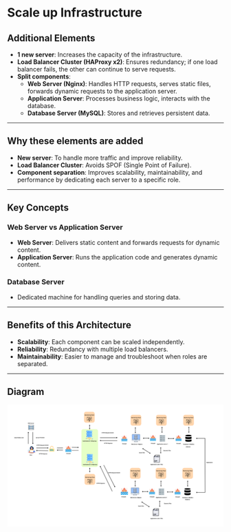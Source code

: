 # Scale up Infrastructure

## Additional Elements

- **1 new server**: Increases the capacity of the infrastructure.  
- **Load Balancer Cluster (HAProxy x2)**: Ensures redundancy; if one load balancer fails, the other can continue to serve requests.  
- **Split components**:  
  - **Web Server (Nginx)**: Handles HTTP requests, serves static files, forwards dynamic requests to the application server.  
  - **Application Server**: Processes business logic, interacts with the database.  
  - **Database Server (MySQL)**: Stores and retrieves persistent data.  

---

## Why these elements are added

- **New server**: To handle more traffic and improve reliability.  
- **Load Balancer Cluster**: Avoids SPOF (Single Point of Failure).  
- **Component separation**: Improves scalability, maintainability, and performance by dedicating each server to a specific role.  

---

## Key Concepts

### Web Server vs Application Server
- **Web Server**: Delivers static content and forwards requests for dynamic content.  
- **Application Server**: Runs the application code and generates dynamic content.  

### Database Server
- Dedicated machine for handling queries and storing data.  

---

## Benefits of this Architecture

- **Scalability**: Each component can be scaled independently.  
- **Reliability**: Redundancy with multiple load balancers.  
- **Maintainability**: Easier to manage and troubleshoot when roles are separated.

---

## Diagram  

![Scale up](./images/Scale_up.png)

